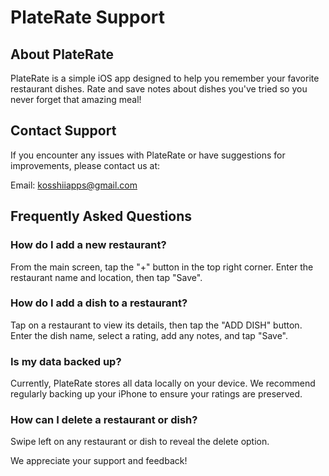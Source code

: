 # PlateRate Support

## About PlateRate
PlateRate is a simple iOS app designed to help you remember your favorite restaurant dishes. Rate and save notes about dishes you've tried so you never forget that amazing meal!

## Contact Support
If you encounter any issues with PlateRate or have suggestions for improvements, please contact us at:

Email: [kosshiiapps@gmail.com](mailto:kosshiiapps@gmail.com)

## Frequently Asked Questions

### How do I add a new restaurant?
From the main screen, tap the "+" button in the top right corner. Enter the restaurant name and location, then tap "Save".

### How do I add a dish to a restaurant?
Tap on a restaurant to view its details, then tap the "ADD DISH" button. Enter the dish name, select a rating, add any notes, and tap "Save".

### Is my data backed up?
Currently, PlateRate stores all data locally on your device. We recommend regularly backing up your iPhone to ensure your ratings are preserved.

### How can I delete a restaurant or dish?
Swipe left on any restaurant or dish to reveal the delete option.

We appreciate your support and feedback!
